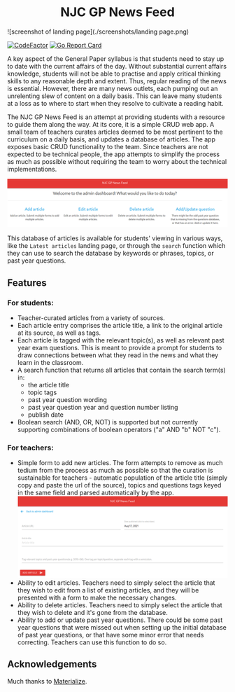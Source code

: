 <h1 align="center">NJC GP News Feed</h1>

![screenshot of landing page](./screenshots/landing page.png)

[![CodeFactor](https://www.codefactor.io/repository/github/jwnpoh/njcgpnewsfeed/badge)](https://www.codefactor.io/repository/github/jwnpoh/njcgpnewsfeed)
[![Go Report Card](https://goreportcard.com/badge/github.com/jwnpoh/njcgpnewsfeed)](https://goreportcard.com/report/github.com/jwnpoh/njcgpnewsfeed)

A key aspect of the General Paper syllabus is that students need to stay up to date with the current affairs of the day. Without substantial current affairs knowledge, students will not be able to practise and apply critical thinking skills to any reasonable depth and extent. Thus, regular reading of the news is essential. However, there are many news outlets, each pumping out an unrelenting slew of content on a daily basis. This can leave many students at a loss as to where to start when they resolve to cultivate a reading habit. 

The NJC GP News Feed is an attempt at providing students with a resource to guide them along the way. At its core, it is a simple CRUD web app. A small team of teachers curates articles deemed to be most pertinent to the curriculum on a daily basis, and updates a database of articles. The app exposes basic CRUD functionality to the team. Since teachers are not expected to be technical people, the app attempts to simplify the process as much as possible without requiring the team to worry about the technical implementations.

![screenshot of admin dashboard](./screenshots/admin-dashboard.png)

This database of articles is available for students' viewing in various ways, like the `Latest articles` landing page, or through the `search` function which they can use to search the database by keywords or phrases, topics, or past year questions.

## Features

### For students:
- Teacher-curated articles from a variety of sources.
- Each article entry comprises the article title, a link to the original article at its source, as well as tags.
- Each article is tagged with the relevant topic(s), as well as relevant past year exam questions. This is meant to provide a prompt for students to draw connections between what they read in the news and what they learn in the classroom.
- A search function that returns all articles that contain the search term(s) in:
  - the article title
  - topic tags
  - past year question wording
  - past year question year and question number listing
  - publish date
- Boolean search (AND, OR, NOT) is supported but not currently supporting combinations of boolean operators ("a" AND "b" NOT "c"). 

### For teachers:
- Simple form to add new articles. The form attempts to remove as much tedium from the process as much as possible so that the curation is sustainable for teachers - automatic population of the article title (simply copy and paste the url of the source), topics and questions tags keyed in the same field and parsed automatically by the app. ![form](./screenshots/admin-addarticle.png)
- Ability to edit articles. Teachers need to simply select the article that they wish to edit from a list of existing articles, and they will be presented with a form to make the necessary changes.
- Ability to delete articles. Teachers need to simply select the article that they wish to delete and it's gone from the database.
- Ability to add or update past year questions. There could be some past year questions that were missed out when setting up the initial database of past year questions, or that have some minor error that needs correcting. Teachers can use this function to do so.

## Acknowledgements
Much thanks to [Materialize](https://github.com/materializecss/materialize).
